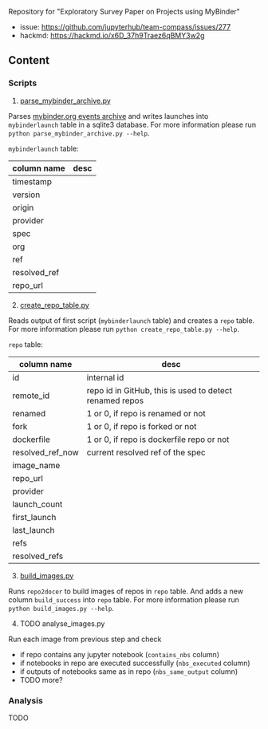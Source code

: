Repository for "Exploratory Survey Paper on Projects using MyBinder"

- issue: https://github.com/jupyterhub/team-compass/issues/277
- hackmd: https://hackmd.io/x6D_37h9Traez6qBMY3w2g

## Content

### Scripts

1. [parse_mybinder_archive.py](scripts/parse_mybinder_archive.py)

Parses [mybinder.org events archive](https://archive.analytics.mybinder.org) 
and writes launches into `mybinderlaunch` table in a sqlite3 database. 
For more information please run `python parse_mybinder_archive.py --help`.

`mybinderlaunch` table:

column name | desc
----- | ----
timestamp | 
version | 
origin | 
provider | 
spec | 
org | 
ref | 
resolved_ref | 
repo_url | 

2. [create_repo_table.py](scripts/create_repo_table.py)

Reads output of first script (`mybinderlaunch` table) and creates a `repo` table. 
For more information please run `python create_repo_table.py --help`.

`repo` table:

column name | desc
----- | ----
id | internal id
remote_id | repo id in GitHub, this is used to detect renamed repos
renamed | 1 or 0, if repo is renamed or not
fork | 1 or 0, if repo is forked or not
dockerfile | 1 or 0, if repo is dockerfile repo or not
resolved_ref_now | current resolved ref of the spec
image_name | 
repo_url | 
provider | 
launch_count | 
first_launch | 
last_launch | 
refs | 
resolved_refs | 

3. [build_images.py](scripts/build_images.py)

Runs `repo2docer` to build images of repos in `repo` table. 
And adds a new column `build_success` into `repo` table. 
For more information please run `python build_images.py --help`.

4. TODO analyse_images.py

Run each image from previous step and check

- if repo contains any jupyter notebook (`contains_nbs` column)
- if notebooks in repo are executed successfully (`nbs_executed` column)
- if outputs of notebooks same as in repo (`nbs_same_output` column)
- TODO more?


### Analysis

TODO
